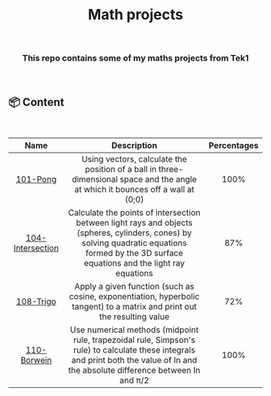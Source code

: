 <h1 align="center">
  <br>
  <br>
  <br>
  Math projects
  <br>
</h1>

&nbsp;

<h3 align="center">This repo contains some of my maths projects from Tek1</h3>

&nbsp;

## 📦 Content

&nbsp;

| Name | Description | Percentages |
|:---:|:---:|:---:|
| [101-Pong](https://github.com/Morilhat-Paul/Tek1-Maths_projects/blob/main/101-Pong) | Using vectors, calculate the position of a ball in three-dimensional space and the angle at which it bounces off a wall at (0;0) | 100% |
| [104-Intersection](https://github.com/Morilhat-Paul/Tek1-Maths_projects/blob/main/104-Intersection) | Calculate the points of intersection between light rays and objects (spheres, cylinders, cones) by solving quadratic equations formed by the 3D surface equations and the light ray equations | 87% |
| [108-Trigo](https://github.com/Morilhat-Paul/Tek1-Maths_projects/blob/main/108-Trigo) | Apply a given function (such as cosine, exponentiation, hyperbolic tangent) to a matrix and print out the resulting value | 72% |
| [110-Borwein](https://github.com/Morilhat-Paul/Tek1-Maths_projects/blob/main/110-Borwein) | Use numerical methods (midpoint rule, trapezoidal rule, Simpson's rule) to calculate these integrals and print both the value of In and the absolute difference between In and π/2 | 100% |
